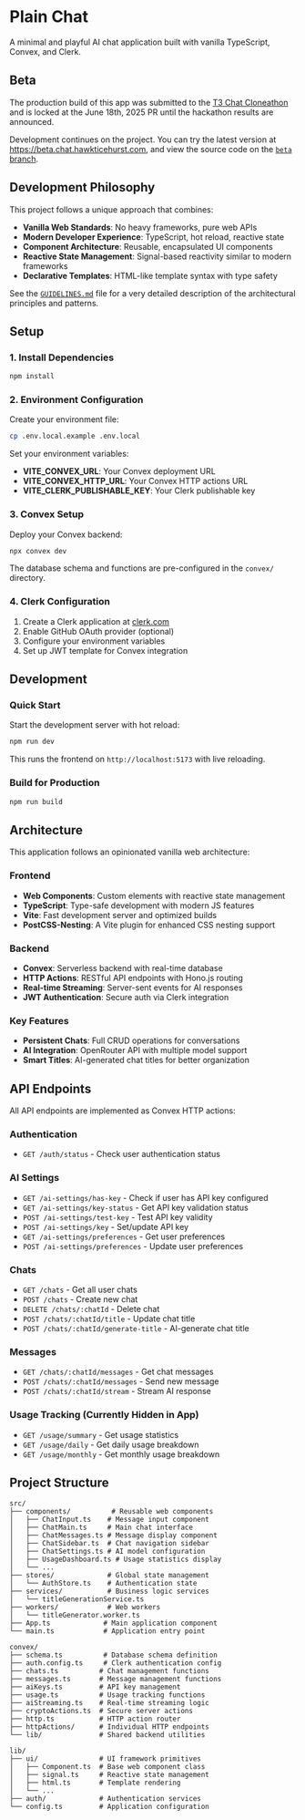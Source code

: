 # Plain Chat

A minimal and playful AI chat application built with vanilla TypeScript, Convex, and Clerk.

## Beta

The production build of this app was submitted to the [T3 Chat Cloneathon](https://cloneathon.t3.chat/) and is locked at the June 18th, 2025 PR until the hackathon results are announced.

Development continues on the project. You can try the latest version at https://beta.chat.hawkticehurst.com, and view the source code on the [`beta` branch](https://github.com/hawkticehurst/plain-chat/tree/beta).

## Development Philosophy

This project follows a unique approach that combines:

- **Vanilla Web Standards**: No heavy frameworks, pure web APIs
- **Modern Developer Experience**: TypeScript, hot reload, reactive state
- **Component Architecture**: Reusable, encapsulated UI components
- **Reactive State Management**: Signal-based reactivity similar to modern frameworks
- **Declarative Templates**: HTML-like template syntax with type safety

See the [`GUIDELINES.md`](./GUIDELINES.md) file for a very detailed description of the architectural principles and patterns.

## Setup

### 1. Install Dependencies

```bash
npm install
```

### 2. Environment Configuration

Create your environment file:

```bash
cp .env.local.example .env.local
```

Set your environment variables:

- **VITE_CONVEX_URL**: Your Convex deployment URL
- **VITE_CONVEX_HTTP_URL**: Your Convex HTTP actions URL
- **VITE_CLERK_PUBLISHABLE_KEY**: Your Clerk publishable key

### 3. Convex Setup

Deploy your Convex backend:

```bash
npx convex dev
```

The database schema and functions are pre-configured in the `convex/` directory.

### 4. Clerk Configuration

1. Create a Clerk application at [clerk.com](https://clerk.com)
2. Enable GitHub OAuth provider (optional)
3. Configure your environment variables
4. Set up JWT template for Convex integration

## Development

### Quick Start

Start the development server with hot reload:

```bash
npm run dev
```

This runs the frontend on `http://localhost:5173` with live reloading.

### Build for Production

```bash
npm run build
```

## Architecture

This application follows an opinionated vanilla web architecture:

### Frontend

- **Web Components**: Custom elements with reactive state management
- **TypeScript**: Type-safe development with modern JS features
- **Vite**: Fast development server and optimized builds
- **PostCSS-Nesting**: A Vite plugin for enhanced CSS nesting support

### Backend

- **Convex**: Serverless backend with real-time database
- **HTTP Actions**: RESTful API endpoints with Hono.js routing
- **Real-time Streaming**: Server-sent events for AI responses
- **JWT Authentication**: Secure auth via Clerk integration

### Key Features

- **Persistent Chats**: Full CRUD operations for conversations
- **AI Integration**: OpenRouter API with multiple model support
- **Smart Titles**: AI-generated chat titles for better organization

## API Endpoints

All API endpoints are implemented as Convex HTTP actions:

### Authentication

- `GET /auth/status` - Check user authentication status

### AI Settings

- `GET /ai-settings/has-key` - Check if user has API key configured
- `GET /ai-settings/key-status` - Get API key validation status
- `POST /ai-settings/test-key` - Test API key validity
- `POST /ai-settings/key` - Set/update API key
- `GET /ai-settings/preferences` - Get user preferences
- `POST /ai-settings/preferences` - Update user preferences

### Chats

- `GET /chats` - Get all user chats
- `POST /chats` - Create new chat
- `DELETE /chats/:chatId` - Delete chat
- `POST /chats/:chatId/title` - Update chat title
- `POST /chats/:chatId/generate-title` - AI-generate chat title

### Messages

- `GET /chats/:chatId/messages` - Get chat messages
- `POST /chats/:chatId/messages` - Send new message
- `POST /chats/:chatId/stream` - Stream AI response

### Usage Tracking (Currently Hidden in App)

- `GET /usage/summary` - Get usage statistics
- `GET /usage/daily` - Get daily usage breakdown
- `GET /usage/monthly` - Get monthly usage breakdown

## Project Structure

```
src/
├── components/          # Reusable web components
│   ├── ChatInput.ts    # Message input component
│   ├── ChatMain.ts     # Main chat interface
│   ├── ChatMessages.ts # Message display component
│   ├── ChatSidebar.ts  # Chat navigation sidebar
│   ├── ChatSettings.ts # AI model configuration
│   ├── UsageDashboard.ts # Usage statistics display
│   └── ...
├── stores/             # Global state management
│   └── AuthStore.ts    # Authentication state
├── services/           # Business logic services
│   └── titleGenerationService.ts
├── workers/            # Web workers
│   └── titleGenerator.worker.ts
├── App.ts             # Main application component
└── main.ts            # Application entry point

convex/
├── schema.ts          # Database schema definition
├── auth.config.ts     # Clerk authentication config
├── chats.ts          # Chat management functions
├── messages.ts       # Message management functions
├── aiKeys.ts         # API key management
├── usage.ts          # Usage tracking functions
├── aiStreaming.ts    # Real-time streaming logic
├── cryptoActions.ts  # Secure server actions
├── http.ts           # HTTP action router
├── httpActions/      # Individual HTTP endpoints
└── lib/              # Shared backend utilities

lib/
├── ui/               # UI framework primitives
│   ├── Component.ts  # Base web component class
│   ├── signal.ts     # Reactive state management
│   ├── html.ts       # Template rendering
│   └── ...
├── auth/             # Authentication services
└── config.ts         # Application configuration
```
